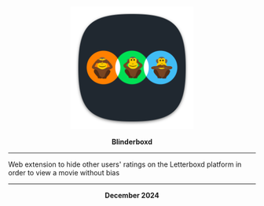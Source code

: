 
<p align="center">
  <img src="https://github.com/Gurwan/Blinderboxd/blob/main/icon.png" width="250" style="max-width:100%;">
</p>
<p align="center">
  <strong>Blinderboxd</strong>
</p>

<hr> </hr>

<p> Web extension to hide other users' ratings on the Letterboxd platform in order to view a movie without bias </p>

<hr></hr>

<p align="center"> <strong>December 2024</strong> </p>
